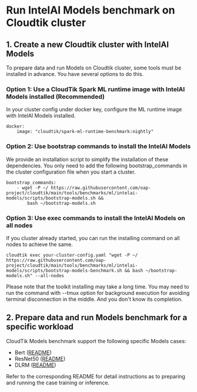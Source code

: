 # Run IntelAI Models benchmark on Cloudtik cluster

## 1. Create a new Cloudtik cluster with IntelAI Models
To prepare data and run Models on Cloudtik cluster, some tools must be installed in advance.
You have several options to do this.

### Option 1: Use a CloudTik Spark ML runtime image with IntelAI Models installed (Recommended)
In your cluster config under docker key, configure the ML runtime image with IntelAI Models installed.

```buildoutcfg
docker:
    image: "cloudtik/spark-ml-runtime-benchmark:nightly"
```

### Option 2: Use bootstrap commands to install the IntelAI Models
We provide an installation script to simplify the installation of these dependencies.
You only need to add the following bootstrap_commands in the cluster configuration file when you start a cluster.
```buildoutcfg
bootstrap_commands:
    - wget -P ~/ https://raw.githubusercontent.com/oap-project/cloudtik/main/tools/benchmarks/ml/intelai-models/scripts/bootstrap-models.sh &&
        bash ~/bootstrap-models.sh
```

### Option 3: Use exec commands to install the IntelAI Models on all nodes
If you cluster already started, you can run the installing command on all nodes to achieve the same.
```buildoutcfg
cloudtik exec your-cluster-config.yaml "wget -P ~/ https://raw.githubusercontent.com/oap-project/cloudtik/main/tools/benchmarks/ml/intelai-models/scripts/bootstrap-models-benchmark.sh && bash ~/bootstrap-models.sh" --all-nodes
```

Please note that the toolkit installing may take a long time.
You may need to run the command with --tmux option for background execution
for avoiding terminal disconnection in the middle. And you don't know its completion.

## 2. Prepare data and run Models benchmark for a specific workload
CloudTik Models benchmark support the following specific Models cases:
- Bert ([README](./bert/README.md))
- ResNet50 ([README](./resnet50/README.md))
- DLRM ([README](./dlrm/README.md))

Refer to the corresponding README for detail instructions as to
preparing and running the case training or inference.
